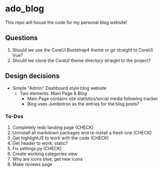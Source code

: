 # ado_blog
This repo will house the code for my personal blog website!

## Questions
1. Should we use the CoreUi Bootstrap4 theme or go straight to CoreUI Vue?
2. Should we clone the CoreUI theme directory straight to the project?

## Design decisions
* Simple "Admin" Dashboard style blog website
  * Two elements. Main Page & Blog
    * Main Page contains site statistics/social media following tracker
    * Blog uses Jumbotron as the entries for the blog posts?


### To-Dos
1. Completely redo landing page (CHECK)
2. Uninstall all markdown packages and re-install a fresh one (CHECK)
3. Get highlightJS to work with the code (CHECK)
4. Get header to work, static?
5. Fix settings.py (CHECK)
6. Create working categories view
7. Why are icons blue, get new icons
8. Make reviews page
